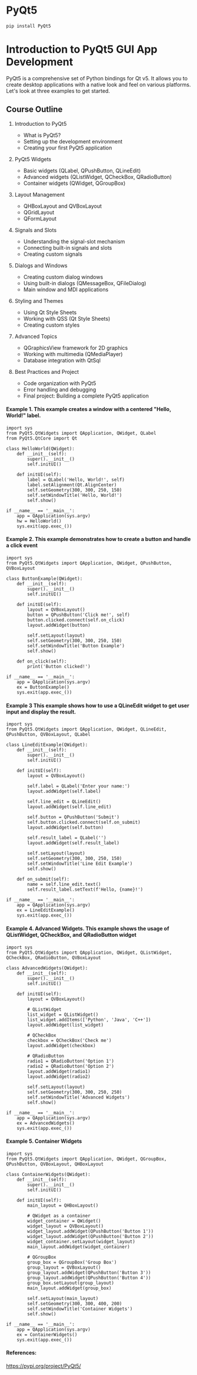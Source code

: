 # PyQt5
```
pip install PyQt5
```


# Introduction to PyQt5 GUI App Development

PyQt5 is a comprehensive set of Python bindings for Qt v5. It allows you to create desktop applications with a native look and feel on various platforms. Let's look at three examples to get started.

## Course Outline

1. Introduction to PyQt5
   - What is PyQt5?
   - Setting up the development environment
   - Creating your first PyQt5 application

2. PyQt5 Widgets
   - Basic widgets (QLabel, QPushButton, QLineEdit)
   - Advanced widgets (QListWidget, QCheckBox, QRadioButton)
   - Container widgets (QWidget, QGroupBox)

3. Layout Management
   - QHBoxLayout and QVBoxLayout
   - QGridLayout
   - QFormLayout

4. Signals and Slots
   - Understanding the signal-slot mechanism
   - Connecting built-in signals and slots
   - Creating custom signals

5. Dialogs and Windows
   - Creating custom dialog windows
   - Using built-in dialogs (QMessageBox, QFileDialog)
   - Main window and MDI applications

6. Styling and Themes
   - Using Qt Style Sheets
   - Working with QSS (Qt Style Sheets)
   - Creating custom styles

7. Advanced Topics
   - QGraphicsView framework for 2D graphics
   - Working with multimedia (QMediaPlayer)
   - Database integration with QtSql

8. Best Practices and Project
   - Code organization with PyQt5
   - Error handling and debugging
   - Final project: Building a complete PyQt5 application

#### Example 1. This example creates a window with a centered "Hello, World!" label.
```
import sys
from PyQt5.QtWidgets import QApplication, QWidget, QLabel
from PyQt5.QtCore import Qt

class HelloWorld(QWidget):
    def __init__(self):
        super().__init__()
        self.initUI()
        
    def initUI(self):
        label = QLabel('Hello, World!', self)
        label.setAlignment(Qt.AlignCenter)
        self.setGeometry(300, 300, 250, 150)
        self.setWindowTitle('Hello, World!')
        self.show()

if __name__ == '__main__':
    app = QApplication(sys.argv)
    hw = HelloWorld()
    sys.exit(app.exec_())
```

#### Example 2. This example demonstrates how to create a button and handle a click event

```
import sys
from PyQt5.QtWidgets import QApplication, QWidget, QPushButton, QVBoxLayout

class ButtonExample(QWidget):
    def __init__(self):
        super().__init__()
        self.initUI()
        
    def initUI(self):
        layout = QVBoxLayout()
        button = QPushButton('Click me!', self)
        button.clicked.connect(self.on_click)
        layout.addWidget(button)
        
        self.setLayout(layout)
        self.setGeometry(300, 300, 250, 150)
        self.setWindowTitle('Button Example')
        self.show()
        
    def on_click(self):
        print('Button clicked!')

if __name__ == '__main__':
    app = QApplication(sys.argv)
    ex = ButtonExample()
    sys.exit(app.exec_())
```

#### Example 3 This example shows how to use a QLineEdit widget to get user input and display the result.

```
import sys
from PyQt5.QtWidgets import QApplication, QWidget, QLineEdit, QPushButton, QVBoxLayout, QLabel

class LineEditExample(QWidget):
    def __init__(self):
        super().__init__()
        self.initUI()
        
    def initUI(self):
        layout = QVBoxLayout()
        
        self.label = QLabel('Enter your name:')
        layout.addWidget(self.label)
        
        self.line_edit = QLineEdit()
        layout.addWidget(self.line_edit)
        
        self.button = QPushButton('Submit')
        self.button.clicked.connect(self.on_submit)
        layout.addWidget(self.button)
        
        self.result_label = QLabel('')
        layout.addWidget(self.result_label)
        
        self.setLayout(layout)
        self.setGeometry(300, 300, 250, 150)
        self.setWindowTitle('Line Edit Example')
        self.show()
        
    def on_submit(self):
        name = self.line_edit.text()
        self.result_label.setText(f'Hello, {name}!')

if __name__ == '__main__':
    app = QApplication(sys.argv)
    ex = LineEditExample()
    sys.exit(app.exec_())
```

#### Example 4. Advanced Widgets. This example shows the usage of QListWidget, QCheckBox, and QRadioButton widget

```
import sys
from PyQt5.QtWidgets import QApplication, QWidget, QListWidget, QCheckBox, QRadioButton, QVBoxLayout

class AdvancedWidgets(QWidget):
    def __init__(self):
        super().__init__()
        self.initUI()
        
    def initUI(self):
        layout = QVBoxLayout()
        
        # QListWidget
        list_widget = QListWidget()
        list_widget.addItems(['Python', 'Java', 'C++'])
        layout.addWidget(list_widget)
        
        # QCheckBox
        checkbox = QCheckBox('Check me')
        layout.addWidget(checkbox)
        
        # QRadioButton
        radio1 = QRadioButton('Option 1')
        radio2 = QRadioButton('Option 2')
        layout.addWidget(radio1)
        layout.addWidget(radio2)
        
        self.setLayout(layout)
        self.setGeometry(300, 300, 250, 250)
        self.setWindowTitle('Advanced Widgets')
        self.show()

if __name__ == '__main__':
    app = QApplication(sys.argv)
    ex = AdvancedWidgets()
    sys.exit(app.exec_())
```

#### Example 5. Container Widgets

```
import sys
from PyQt5.QtWidgets import QApplication, QWidget, QGroupBox, QPushButton, QVBoxLayout, QHBoxLayout

class ContainerWidgets(QWidget):
    def __init__(self):
        super().__init__()
        self.initUI()
        
    def initUI(self):
        main_layout = QHBoxLayout()
        
        # QWidget as a container
        widget_container = QWidget()
        widget_layout = QVBoxLayout()
        widget_layout.addWidget(QPushButton('Button 1'))
        widget_layout.addWidget(QPushButton('Button 2'))
        widget_container.setLayout(widget_layout)
        main_layout.addWidget(widget_container)
        
        # QGroupBox
        group_box = QGroupBox('Group Box')
        group_layout = QVBoxLayout()
        group_layout.addWidget(QPushButton('Button 3'))
        group_layout.addWidget(QPushButton('Button 4'))
        group_box.setLayout(group_layout)
        main_layout.addWidget(group_box)
        
        self.setLayout(main_layout)
        self.setGeometry(300, 300, 400, 200)
        self.setWindowTitle('Container Widgets')
        self.show()

if __name__ == '__main__':
    app = QApplication(sys.argv)
    ex = ContainerWidgets()
    sys.exit(app.exec_())
```
#### References:
https://pypi.org/project/PyQt5/

